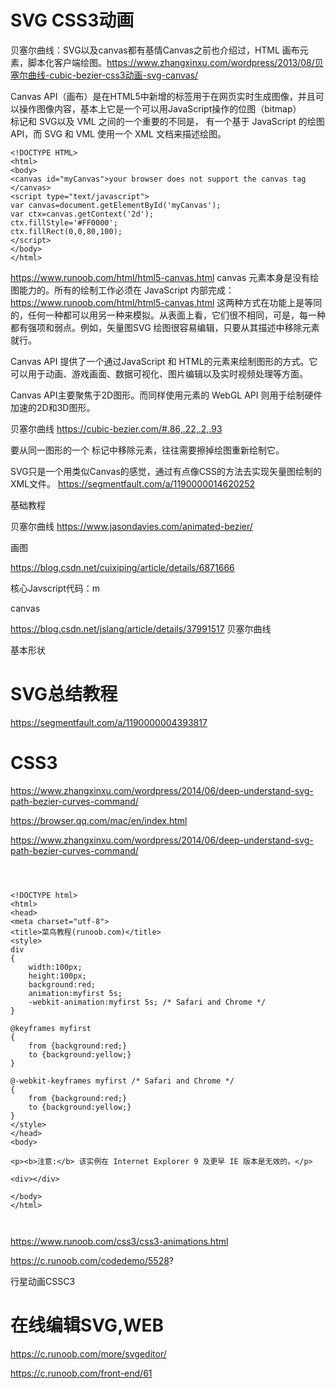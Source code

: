 # SVG CSS3动画
贝塞尔曲线：SVG以及canvas都有基情Canvas之前也介绍过，HTML 画布元素，脚本化客户端绘图。https://www.zhangxinxu.com/wordpress/2013/08/贝塞尔曲线-cubic-bezier-css3动画-svg-canvas/

Canvas API（画布）是在HTML5中新增的标签用于在网页实时生成图像，并且可以操作图像内容，基本上它是一个可以用JavaScript操作的位图（bitmap）  
<canvas> 标记和 SVG以及 VML 之间的一个重要的不同是，<canvas> 有一个基于 JavaScript 的绘图 API，而 SVG 和 VML 使用一个 XML 文档来描述绘图。

```
<!DOCTYPE HTML>
<html>
<body>
<canvas id="myCanvas">your browser does not support the canvas tag </canvas>
<script type="text/javascript">
var canvas=document.getElementById('myCanvas');
var ctx=canvas.getContext('2d');
ctx.fillStyle='#FF0000';
ctx.fillRect(0,0,80,100);
</script>
</body>
</html>

```
https://www.runoob.com/html/html5-canvas.html
canvas 元素本身是没有绘图能力的。所有的绘制工作必须在 JavaScript 内部完成：https://www.runoob.com/html/html5-canvas.html
这两种方式在功能上是等同的，任何一种都可以用另一种来模拟。从表面上看，它们很不相同，可是，每一种都有强项和弱点。例如，矢量图SVG 绘图很容易编辑，只要从其描述中移除元素就行。

Canvas API 提供了一个通过JavaScript 和 HTML的<canvas>元素来绘制图形的方式。它可以用于动画、游戏画面、数据可视化、图片编辑以及实时视频处理等方面。

Canvas API主要聚焦于2D图形。而同样使用<canvas>元素的 WebGL API 则用于绘制硬件加速的2D和3D图形。

贝塞尔曲线  https://cubic-bezier.com/#.86,.22,.2,.93


要从同一图形的一个 <canvas> 标记中移除元素，往往需要擦掉绘图重新绘制它。







SVG只是一个用类似Canvas的感觉，通过有点像CSS的方法去实现矢量图绘制的XML文件。
https://segmentfault.com/a/1190000014620252







基础教程


贝塞尔曲线
https://www.jasondavies.com/animated-bezier/

画图

https://blog.csdn.net/cuixiping/article/details/6871666

核心Javscript代码：m

canvas

https://blog.csdn.net/jslang/article/details/37991517
贝塞尔曲线









基本形状








# SVG总结教程

https://segmentfault.com/a/1190000004393817




# CSS3
https://www.zhangxinxu.com/wordpress/2014/06/deep-understand-svg-path-bezier-curves-command/



https://browser.qq.com/mac/en/index.html







https://www.zhangxinxu.com/wordpress/2014/06/deep-understand-svg-path-bezier-curves-command/








```



<!DOCTYPE html>
<html>
<head>
<meta charset="utf-8"> 
<title>菜鸟教程(runoob.com)</title> 
<style> 
div
{
	width:100px;
	height:100px;
	background:red;
	animation:myfirst 5s;
	-webkit-animation:myfirst 5s; /* Safari and Chrome */
}

@keyframes myfirst
{
	from {background:red;}
	to {background:yellow;}
}

@-webkit-keyframes myfirst /* Safari and Chrome */
{
	from {background:red;}
	to {background:yellow;}
}
</style>
</head>
<body>

<p><b>注意:</b> 该实例在 Internet Explorer 9 及更早 IE 版本是无效的。</p>

<div></div>

</body>
</html>



```
https://www.runoob.com/css3/css3-animations.html


https://c.runoob.com/codedemo/5528?

行星动画CSSC3















# 在线编辑SVG,WEB



https://c.runoob.com/more/svgeditor/


https://c.runoob.com/front-end/61


























